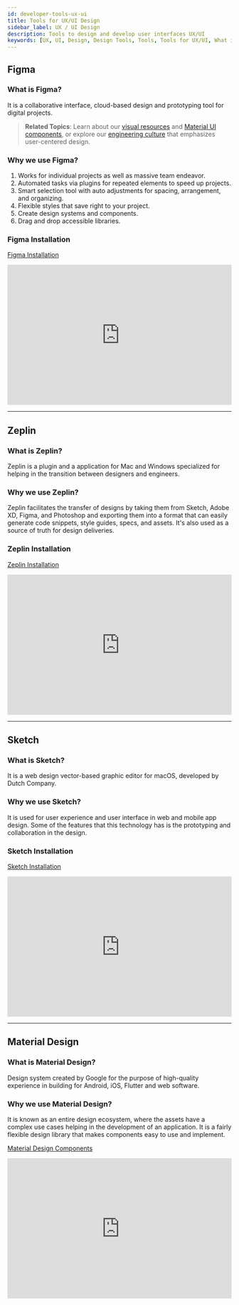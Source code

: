 ```yaml
---
id: developer-tools-ux-ui
title: Tools for UX/UI Design
sidebar_label: UX / UI Design
description: Tools to design and develop user interfaces UX/UI
keywords: [UX, UI, Design, Design Tools, Tools, Tools for UX/UI, What is UI, EOS, EOS Costa Rica, Why UX/UI ]
---
```


## Figma

### What is Figma?

It is a collaborative interface, cloud-based design and prototyping tool for digital projects.

> **Related Topics**: Learn about our [visual resources](/docs/visual-resources) and [Material UI components](/docs/material-ui), or explore our [engineering culture](/docs/engineering-culture) that emphasizes user-centered design.

### Why we use Figma?

1. Works for individual projects as well as massive team endeavor.
2. Automated tasks via plugins for repeated elements to speed up projects.
3. Smart selection tool with auto adjustments for spacing, arrangement, and organizing.
4. Flexible styles that save right to your project.
5. Create design systems and components.
6. Drag and drop accessible libraries.

### Figma Installation

[Figma Installation](https://www.figma.com/downloads/)

<iframe width="100%" height="315" src="https://www.youtube.com/embed/Cx2dkpBxst8" frameBorder="0" allowFullScreen loading="lazy"></iframe>

* * *

## Zeplin

### What is Zeplin?

Zeplin is a plugin and a application for Mac and Windows specialized for helping in the transition between designers and engineers.

### Why we use Zeplin?

Zeplin facilitates the transfer of designs by taking them from Sketch, Adobe XD, Figma, and Photoshop and exporting them into a format that can easily generate code snippets, style guides, specs, and assets. It's also used as a source of truth for design deliveries.

### Zeplin Installation

[Zeplin Installation](https://support.zeplin.io/en/articles/244698-downloading-mac-and-windows-apps)

<iframe width="100%" height="315" src="https://www.youtube.com/embed/x1RPNx8Jsp4" frameBorder="0" allowFullScreen loading="lazy"></iframe>

* * *

## Sketch

### What is Sketch?

It is a web design vector-based graphic editor for macOS, developed by Dutch Company.

### Why we use Sketch?

It is used for user experience and user interface in web and mobile app design. Some of the features that this technology has is the prototyping and collaboration in the design.

### Sketch Installation

[Sketch Installation](https://www.sketch.com/updates/)

 <iframe width="100%" height="315" src="https://www.youtube.com/embed/ilcwjXTqyNM"  frameBorder="0" allowFullScreen loading="lazy"></iframe>

* * *

## Material Design

### What is Material Design?

Design system created by Google for the purpose of high-quality experience in building for Android, iOS, Flutter and web software.

### Why we use Material Design?

It is known as an entire design ecosystem, where the assets have a complex use cases helping in the development of an application. It is a fairly flexible design library that makes components easy to use and implement.

[Material Design Components](https://material.io/components)

<iframe
width="100%" height="315" src="https://www.youtube.com/embed/ckCe0xZv3Co"  frameBorder="0" allowFullScreen /> 